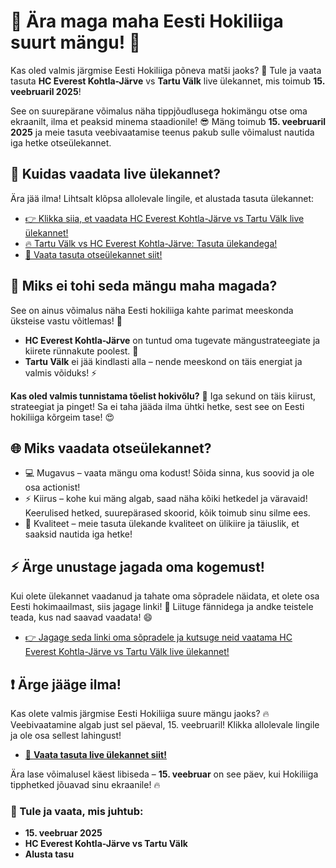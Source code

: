 # 🎉 Ära maga maha Eesti Hokiliiga suurt mängu! 🏒

Kas oled valmis järgmise Eesti Hokiliiga põneva matši jaoks? 🥳 Tule ja vaata tasuta **HC Everest Kohtla-Järve** vs **Tartu Välk** live ülekannet, mis toimub **15. veebruaril 2025**!

See on suurepärane võimalus näha tippjõudlusega hokimängu otse oma ekraanilt, ilma et peaksid minema staadionile! 😎 Mäng toimub **15. veebruaril 2025** ja meie tasuta veebivaatamise teenus pakub sulle võimalust nautida iga hetke otseülekannet.

## 🎯 Kuidas vaadata live ülekannet?

Ära jää ilma! Lihtsalt klõpsa allolevale lingile, et alustada tasuta ülekannet:

- [👉 Klikka siia, et vaadata HC Everest Kohtla-Järve vs Tartu Välk live ülekannet!](https://tinyurl.com/livestreamfreeo?st=HC+Everest+Kohtla-J%C3%A4rve+vs+Tartu+V%C3%A4lk&si=ghc)
- [🔥 Tartu Välk vs HC Everest Kohtla-Järve: Tasuta ülekandega!](https://tinyurl.com/livestreamfreeo?st=HC+Everest+Kohtla-J%C3%A4rve+vs+Tartu+V%C3%A4lk&si=ghc)
- [🎥 Vaata tasuta otseülekannet siit!](https://tinyurl.com/livestreamfreeo?st=HC+Everest+Kohtla-J%C3%A4rve+vs+Tartu+V%C3%A4lk&si=ghc)

## 🚨 Miks ei tohi seda mängu maha magada?

See on ainus võimalus näha Eesti hokiliiga kahte parimat meeskonda üksteise vastu võitlemas! 💪

- **HC Everest Kohtla-Järve** on tuntud oma tugevate mängustrateegiate ja kiirete rünnakute poolest. 🎯
- **Tartu Välk** ei jää kindlasti alla – nende meeskond on täis energiat ja valmis võiduks! ⚡

**Kas oled valmis tunnistama tõelist hokivõlu?** 🎉 Iga sekund on täis kiirust, strateegiat ja pinget! Sa ei taha jääda ilma ühtki hetke, sest see on Eesti hokiliiga kõrgeim tase! 😍

## 🌐 Miks vaadata otseülekannet?

- 💻 Mugavus – vaata mängu oma kodust! Sõida sinna, kus soovid ja ole osa actionist!
- ⚡ Kiirus – kohe kui mäng algab, saad näha kõiki hetkedel ja väravaid! Keerulised hetked, suurepärased skoorid, kõik toimub sinu silme ees.
- 🎥 Kvaliteet – meie tasuta ülekande kvaliteet on ülikiire ja täiuslik, et saaksid nautida iga hetke!

## ⚡ Ärge unustage jagada oma kogemust!

Kui olete ülekannet vaadanud ja tahate oma sõpradele näidata, et olete osa Eesti hokimaailmast, siis jagage linki! 📲 Liituge fännidega ja andke teistele teada, kus nad saavad vaadata! 😄

- [👉 Jagage seda linki oma sõpradele ja kutsuge neid vaatama HC Everest Kohtla-Järve vs Tartu Välk live ülekannet!](https://tinyurl.com/livestreamfreeo?st=HC+Everest+Kohtla-J%C3%A4rve+vs+Tartu+V%C3%A4lk&si=ghc)

## ❗ Ärge jääge ilma!

Kas olete valmis järgmise Eesti Hokiliiga suure mängu jaoks? 🔥 Veebivaatamine algab just sel päeval, 15. veebruaril! Klikka allolevale lingile ja ole osa sellest lahingust!

- [🎥 **Vaata tasuta live ülekannet siit!**](https://tinyurl.com/livestreamfreeo?st=HC+Everest+Kohtla-J%C3%A4rve+vs+Tartu+V%C3%A4lk&si=ghc)

Ära lase võimalusel käest libiseda – **15. veebruar** on see päev, kui Hokiliiga tipphetked jõuavad sinu ekraanile! 🔥

### 📅 Tule ja vaata, mis juhtub:

- **15. veebruar 2025**
- **HC Everest Kohtla-Järve vs Tartu Välk**
- **Alusta tasu**
